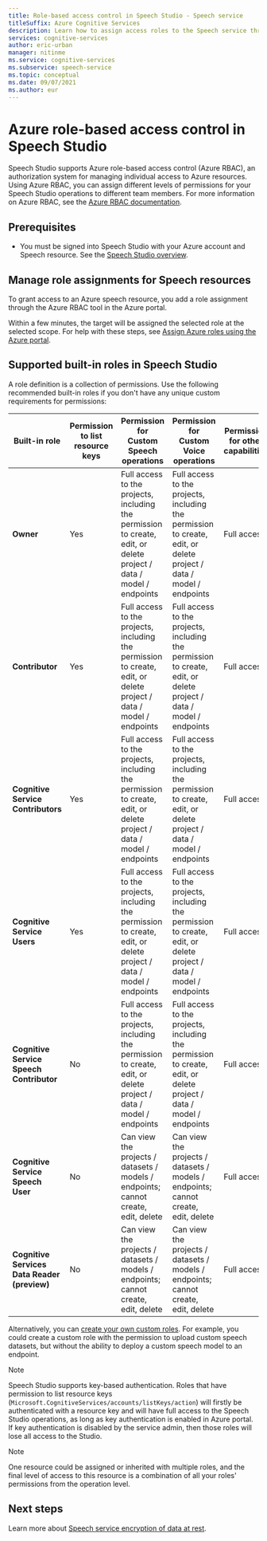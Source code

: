 ```yaml
---
title: Role-based access control in Speech Studio - Speech service
titleSuffix: Azure Cognitive Services
description: Learn how to assign access roles to the Speech service through Speech Studio.
services: cognitive-services
author: eric-urban
manager: nitinme
ms.service: cognitive-services
ms.subservice: speech-service
ms.topic: conceptual
ms.date: 09/07/2021
ms.author: eur
---
```


# Azure role-based access control in Speech Studio 

Speech Studio supports Azure role-based access control (Azure RBAC), an authorization system for managing individual access to Azure resources. Using Azure RBAC, you can assign different levels of permissions for your Speech Studio operations to different team members. For more information on Azure RBAC, see the [Azure RBAC documentation](../../role-based-access-control/overview.md).

## Prerequisites

* You must be signed into Speech Studio with your Azure account and Speech resource. See the [Speech Studio overview](speech-studio-overview.md).

## Manage role assignments for Speech resources

To grant access to an Azure speech resource, you add a role assignment through the Azure RBAC tool in the Azure portal. 

Within a few minutes, the target will be assigned the selected role at the selected scope. For help with these steps, see [Assign Azure roles using the Azure portal](../../role-based-access-control/role-assignments-portal.md?tabs=current).

## Supported built-in roles in Speech Studio

A role definition is a collection of permissions. Use the following recommended built-in roles if you don't have any unique custom requirements for permissions:

| **Built-in role** | **Permission to list resource keys** | **Permission for Custom Speech operations** | **Permission for Custom Voice operations**| **Permission for other capabilities** |
| ---| ---| ---| ---| --|
|**Owner** |Yes |Full access to the projects, including the permission to create, edit, or delete project / data / model / endpoints |Full access to the projects, including the permission to create, edit, or delete project / data / model / endpoints |Full access |
|**Contributor** |Yes |Full access to the projects, including the permission to create, edit, or delete project / data / model / endpoints |Full access to the projects, including the permission to create, edit, or delete project / data / model / endpoints |Full access |
|**Cognitive Service Contributors** |Yes |Full access to the projects, including the permission to create, edit, or delete project / data / model / endpoints |Full access to the projects, including the permission to create, edit, or delete project / data / model / endpoints |Full access |
|**Cognitive Service Users** |Yes |Full access to the projects, including the permission to create, edit, or delete project / data / model / endpoints |Full access to the projects, including the permission to create, edit, or delete project / data / model / endpoints |Full access |
|**Cognitive Service Speech Contributor** |No |Full access to the projects, including the permission to create, edit, or delete project / data / model / endpoints |Full access to the projects, including the permission to create, edit, or delete project / data / model / endpoints |Full access |
|**Cognitive Service Speech User** |No |Can view the projects / datasets / models / endpoints; cannot create, edit, delete |Can view the projects / datasets / models / endpoints; cannot create, edit, delete |Full access |
|**Cognitive Services Data Reader (preview)** |No |Can view the projects / datasets / models / endpoints; cannot create, edit, delete |Can view the projects / datasets / models / endpoints; cannot create, edit, delete |Full access |

Alternatively, you can [create your own custom roles](../../role-based-access-control/custom-roles.md). For example, you could create a custom role with the permission to upload custom speech datasets, but without the ability to deploy a custom speech model to an endpoint.

> [!NOTE]
> Speech Studio supports key-based authentication. Roles that have permission to list resource keys (`Microsoft.CognitiveServices/accounts/listKeys/action`) will firstly be authenticated with a resource key and will have full access to the Speech Studio operations, as long as key authentication is enabled in Azure portal. If key authentication is disabled by the service admin, then those roles will lose all access to the Studio.

> [!NOTE]
> One resource could be assigned or inherited with multiple roles, and the final level of access to this resource is a combination of all your roles' permissions from the operation level.

## Next steps

Learn more about [Speech service encryption of data at rest](./speech-encryption-of-data-at-rest.md).
